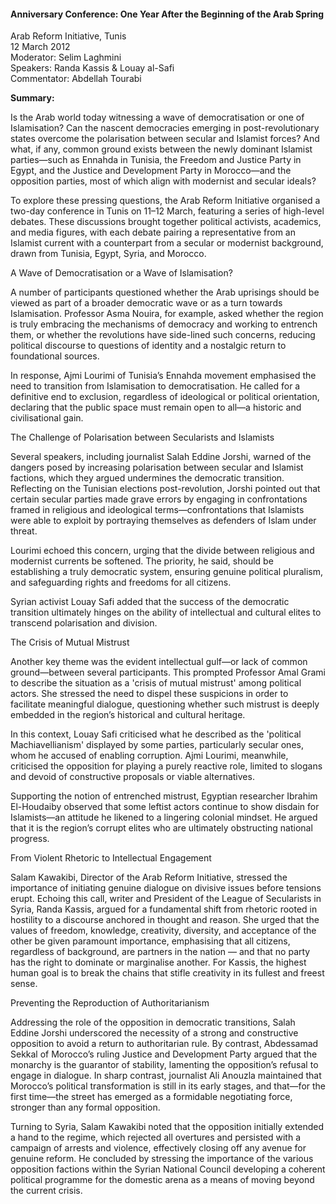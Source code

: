<h4>Anniversary Conference: One Year After the Beginning of the Arab Spring</h4>

Arab Reform Initiative, Tunis  
12 March 2012  
Moderator: Selim Laghmini  
Speakers: Randa Kassis & Louay al-Safi  
Commentator: Abdellah Tourabi

<b>Summary:</b>	

Is the Arab world today witnessing a wave of democratisation or one of Islamisation? Can the nascent democracies emerging in post-revolutionary states overcome the polarisation between secular and Islamist forces? And what, if any, common ground exists between the newly dominant Islamist parties—such as Ennahda in Tunisia, the Freedom and Justice Party in Egypt, and the Justice and Development Party in Morocco—and the opposition parties, most of which align with modernist and secular ideals?

To explore these pressing questions, the Arab Reform Initiative organised a two-day conference in Tunis on 11–12 March, featuring a series of high-level debates. These discussions brought together political activists, academics, and media figures, with each debate pairing a representative from an Islamist current with a counterpart from a secular or modernist background, drawn from Tunisia, Egypt, Syria, and Morocco.

A Wave of Democratisation or a Wave of Islamisation?

A number of participants questioned whether the Arab uprisings should be viewed as part of a broader democratic wave or as a turn towards Islamisation. Professor Asma Nouira, for example, asked whether the region is truly embracing the mechanisms of democracy and working to entrench them, or whether the revolutions have side-lined such concerns, reducing political discourse to questions of identity and a nostalgic return to foundational sources.

In response, Ajmi Lourimi of Tunisia’s Ennahda movement emphasised the need to transition from Islamisation to democratisation. He called for a definitive end to exclusion, regardless of ideological or political orientation, declaring that the public space must remain open to all—a historic and civilisational gain.

The Challenge of Polarisation between Secularists and Islamists

Several speakers, including journalist Salah Eddine Jorshi, warned of the dangers posed by increasing polarisation between secular and Islamist factions, which they argued undermines the democratic transition. Reflecting on the Tunisian elections post-revolution, Jorshi pointed out that certain secular parties made grave errors by engaging in confrontations framed in religious and ideological terms—confrontations that Islamists were able to exploit by portraying themselves as defenders of Islam under threat.

Lourimi echoed this concern, urging that the divide between religious and modernist currents be softened. The priority, he said, should be establishing a truly democratic system, ensuring genuine political pluralism, and safeguarding rights and freedoms for all citizens.

Syrian activist Louay Safi added that the success of the democratic transition ultimately hinges on the ability of intellectual and cultural elites to transcend polarisation and division.

The Crisis of Mutual Mistrust

Another key theme was the evident intellectual gulf—or lack of common ground—between several participants. This prompted Professor Amal Grami to describe the situation as a 'crisis of mutual mistrust' among political actors. She stressed the need to dispel these suspicions in order to facilitate meaningful dialogue, questioning whether such mistrust is deeply embedded in the region’s historical and cultural heritage.

In this context, Louay Safi criticised what he described as the 'political Machiavellianism' displayed by some parties, particularly secular ones, whom he accused of enabling corruption. Ajmi Lourimi, meanwhile, criticised the opposition for playing a purely reactive role, limited to slogans and devoid of constructive proposals or viable alternatives.

Supporting the notion of entrenched mistrust, Egyptian researcher Ibrahim El-Houdaiby observed that some leftist actors continue to show disdain for Islamists—an attitude he likened to a lingering colonial mindset. He argued that it is the region’s corrupt elites who are ultimately obstructing national progress.

From Violent Rhetoric to Intellectual Engagement

Salam Kawakibi, Director of the Arab Reform Initiative, stressed the importance of initiating genuine dialogue on divisive issues before tensions erupt. Echoing this call, writer and President of the League of Secularists in Syria, Randa Kassis, argued for a fundamental shift from rhetoric rooted in hostility to a discourse anchored in thought and reason. She urged that the values of freedom, knowledge, creativity, diversity, and acceptance of the other be given paramount importance, emphasising that all citizens, regardless of background, are partners in the nation — and that no party has the right to dominate or marginalise another. For Kassis, the highest human goal is to break the chains that stifle creativity in its fullest and freest sense.

Preventing the Reproduction of Authoritarianism

Addressing the role of the opposition in democratic transitions, Salah Eddine Jorshi underscored the necessity of a strong and constructive opposition to avoid a return to authoritarian rule. By contrast, Abdessamad Sekkal of Morocco’s ruling Justice and Development Party argued that the monarchy is the guarantor of stability, lamenting the opposition’s refusal to engage in dialogue. In sharp contrast, journalist Ali Anouzla maintained that Morocco’s political transformation is still in its early stages, and that—for the first time—the street has emerged as a formidable negotiating force, stronger than any formal opposition.

Turning to Syria, Salam Kawakibi noted that the opposition initially extended a hand to the regime, which rejected all overtures and persisted with a campaign of arrests and violence, effectively closing off any avenue for genuine reform. He concluded by stressing the importance of the various opposition factions within the Syrian National Council developing a coherent political programme for the domestic arena as a means of moving beyond the current crisis.   
